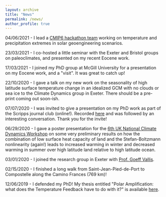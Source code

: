 ```yaml
---
layout: archive
title: "News"
permalink: /news/
author_profile: true
---
```


04/06/2021 - I lead a [CMIP6 hackathon team](https://cmip6moap.github.io/projects/06-turning-down-sun-and-stratospheric-sulfate-injection/) working on temperature and precipitation extremes in solar geoengineering scenarios. 

23/03/2021 - I co-hosted a little seminar with the Exeter and Bristol groups on paleoclimates, and presented on my recent Eocene work.

17/03/2021 - I joined my PhD group at McGill University for a presentation on my Eocene work, and a "visit". It was great to catch up!

22/10/2020 - I gave a talk on my new work on the seasonality of high latitude surface temperature change in an idealized GCM with no clouds or sea ice to the Climate Dynamics group in Exeter. There should be a pre-print coming out soon-ish.

07/07/2020 - I was invited to give a presentation on my PhD work as part of the Scripps journal club (online!). Recorded <a href='https://www.youtube.com/watch?v=8Q93JCzOlzY'>here</a> and was followed by an interesting conversation. Thank you for the invite!

06/29/2020 - I gave a poster presentation for the <a href="https://sites.google.com/cam.ac.uk/climatedynamics/home">6th UK National Climate Dynamics Workshop</a> on some very preliminary results on how the combination of low surface heat capacity of land and the Stefan-Boltzmann nonlinearity (again!) leads to increased warming in winter and decreased warming in summer over high latitude land relative to high latitude ocean.

03/01/2020 - I joined the research group in Exeter with <a href="http://empslocal.ex.ac.uk/people/staff/gv219/">Prof. Goeff Vallis</a>.

02/15/2020 - I finished a long walk from Saint-Jean-Pied-de-Port to Compostelle along the Camino Frances (769 km)!

12/06/2019 - I defended my PhD! My thesis entitled "Polar Amplification: what does the Temperature Feedback have to do with it?" is available <a href="https://escholarship.mcgill.ca/concern/theses/ww72bh08q">here</a>.
